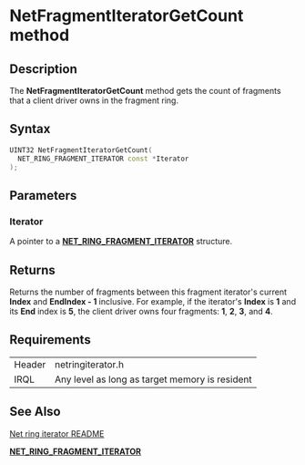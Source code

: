 # NetFragmentIteratorGetCount method


## Description



The **NetFragmentIteratorGetCount** method gets the count of fragments that a client driver owns in the fragment ring.

## Syntax

```C++
UINT32 NetFragmentIteratorGetCount(
  NET_RING_FRAGMENT_ITERATOR const *Iterator
);
```

## Parameters

### Iterator

A pointer to a [**NET_RING_FRAGMENT_ITERATOR**](net_ring_fragment_iterator.md) structure.

## Returns

Returns the number of fragments between this fragment iterator's current **Index** and **EndIndex - 1** inclusive. For example, if the iterator's **Index** is **1** and its **End** index is **5**, the client driver owns four fragments: **1**, **2**, **3**, and **4**.

## Requirements

| | |
| --- | --- |
| Header | netringiterator.h |
| IRQL | Any level as long as target memory is resident |

## See Also

[Net ring iterator README](readme.md)

[**NET_RING_FRAGMENT_ITERATOR**](net_ring_fragment_iterator.md)
